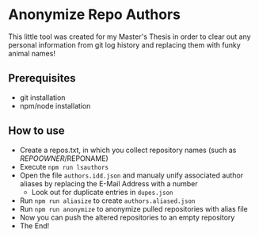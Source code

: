 # Anonymize Repo Authors
This little tool was created for my Master's Thesis in order to clear out any 
personal information from git log history and replacing them with funky animal
names!

## Prerequisites
- git installation
- npm/node installation

## How to use
- Create a repos.txt, in which you collect repository names (such as $REPOOWNER/$REPONAME)
- Execute `npm run lsauthors`
- Open the file `authors.idd.json` and manualy unify associated author aliases 
by replacing the E-Mail Address with a number
    - Look out for duplicate entries in `dupes.json`
- Run `npm run aliasize` to create `authors.aliased.json`
- Run `npm run anonymize` to anonymize pulled repositories with alias file
- Now you can push the altered repositories to an empty repository
- The End!
    